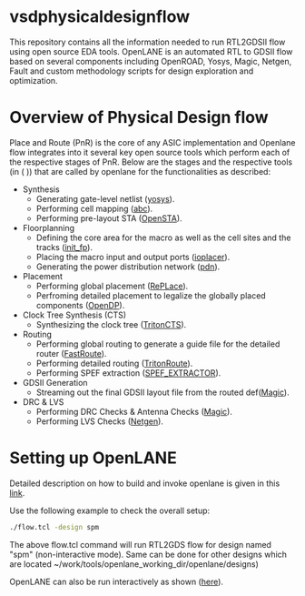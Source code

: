 # vsdphysicaldesignflow
This repository contains all the information needed to run RTL2GDSII flow using open source EDA tools. OpenLANE is an automated RTL to GDSII flow based on several components including OpenROAD, Yosys, Magic, Netgen, Fault and custom methodology scripts for design exploration and optimization.


# Overview of Physical Design flow
Place and Route (PnR) is the core of any ASIC implementation and Openlane flow integrates into it several key open source tools which perform each of the respective stages of PnR.
Below are the stages and the respective tools (in ( )) that are called by openlane for the functionalities as described:
- Synthesis
  - Generating gate-level netlist ([yosys](https://github.com/YosysHQ/yosys)).
  - Performing cell mapping ([abc](https://github.com/YosysHQ/yosys)).
  - Performing pre-layout STA ([OpenSTA](https://github.com/The-OpenROAD-Project/OpenSTA)).
- Floorplanning
  - Defining the core area for the macro as well as the cell sites and the tracks ([init_fp](https://github.com/The-OpenROAD-Project/OpenROAD/tree/master/src/init_fp)).
  - Placing the macro input and output ports ([ioplacer](https://github.com/The-OpenROAD-Project/ioPlacer/)).
  - Generating the power distribution network ([pdn](https://github.com/The-OpenROAD-Project/pdn/)).
- Placement
  - Performing global placement ([RePLace](https://github.com/The-OpenROAD-Project/RePlAce)).
  - Perfroming detailed placement to legalize the globally placed components ([OpenDP](https://github.com/The-OpenROAD-Project/OpenDP)).
- Clock Tree Synthesis (CTS)
  - Synthesizing the clock tree ([TritonCTS](https://github.com/The-OpenROAD-Project/OpenROAD/tree/master/src/TritonCTS)).
- Routing
  - Performing global routing to generate a guide file for the detailed router ([FastRoute](https://github.com/The-OpenROAD-Project/FastRoute/tree/openroad)).
  - Performing detailed routing ([TritonRoute](https://github.com/The-OpenROAD-Project/TritonRoute)).
  - Performing SPEF extraction ([SPEF_EXTRACTOR](https://github.com/HanyMoussa/SPEF_EXTRACTOR)).
- GDSII Generation
  - Streaming out the final GDSII layout file from the routed def([Magic](https://github.com/RTimothyEdwards/magic)).
- DRC & LVS
  - Performing DRC Checks & Antenna Checks ([Magic](https://github.com/RTimothyEdwards/magic)).
  - Performing LVS Checks ([Netgen](https://github.com/RTimothyEdwards/netgen)).
  
 # Setting up OpenLANE
 
 Detailed description on how to build and invoke openlane is given in this [link](https://github.com/njose939/openlane_build_script).
 
 Use the following example to check the overall setup:

```bash
./flow.tcl -design spm
```
The above flow.tcl command will run RTL2GDS flow for design named "spm" (non-interactive mode). Same can be done for other designs which are located ~/work/tools/openlane_working_dir/openlane/designs)

OpenLANE can also be run interactively as shown ([here](https://github.com/efabless/openlane/blob/master/doc/advanced_readme.md)).

